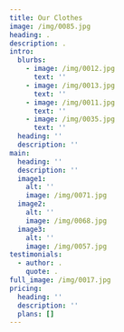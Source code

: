 ```yaml
---
title: Our Clothes
image: /img/0085.jpg
heading: .
description: .
intro:
  blurbs:
    - image: /img/0012.jpg
      text: ''
    - image: /img/0013.jpg
      text: ''
    - image: /img/0011.jpg
      text: ''
    - image: /img/0035.jpg
      text: ''
  heading: ''
  description: ''
main:
  heading: ''
  description: ''
  image1:
    alt: ''
    image: /img/0071.jpg
  image2:
    alt: ''
    image: /img/0068.jpg
  image3:
    alt: ''
    image: /img/0057.jpg
testimonials:
  - author: .
    quote: .
full_image: /img/0017.jpg
pricing:
  heading: ''
  description: ''
  plans: []
---
```


